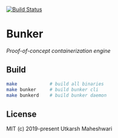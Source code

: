 [![Build Status](https://travis-ci.com/coditva/bunker.svg?token=6cA7nqyyepjxqz4zK2sH&branch=master)](https://travis-ci.com/coditva/bunker)

# Bunker
_Proof-of-concept containerization engine_

## Build
```bash
make            # build all binaries
make bunker     # build bunker cli
make bunkerd    # build bunker daemon
```

## License
MIT (c) 2019-present Utkarsh Maheshwari
